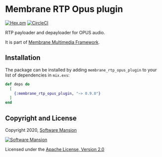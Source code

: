 # Membrane RTP Opus plugin

[![Hex.pm](https://img.shields.io/hexpm/v/membrane_rtp_opus_plugin.svg)](https://hex.pm/packages/membrane_rtp_opus_plugin)
[![CircleCI](https://circleci.com/gh/membraneframework/membrane_rtp_opus_plugin.svg?style=svg)](https://circleci.com/gh/membraneframework/membrane_rtp_opus_plugin)

RTP payloader and depayloader for OPUS audio.

It is part of [Membrane Multimedia Framework](https://membraneframework.org).

## Installation

The package can be installed by adding `membrane_rtp_opus_plugin` to your list of dependencies in `mix.exs`:

```elixir
def deps do
  [
	{:membrane_rtp_opus_plugin, "~> 0.9.0"}
  ]
end
```

## Copyright and License

Copyright 2020, [Software Mansion](https://swmansion.com/?utm_source=git&utm_medium=readme&utm_campaign=membrane_rtp_opus_plugin)

[![Software Mansion](https://logo.swmansion.com/logo?color=white&variant=desktop&width=200&tag=membrane-github)](https://swmansion.com/?utm_source=git&utm_medium=readme&utm_campaign=membrane_rtp_opus_plugin)

Licensed under the [Apache License, Version 2.0](LICENSE)

